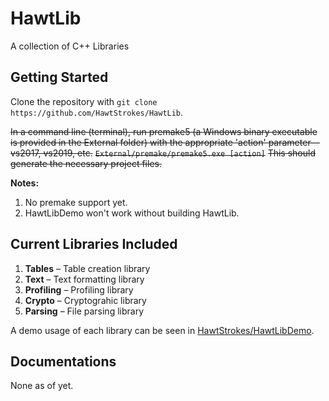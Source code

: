 # **HawtLib**
A collection of C++ Libraries

## **Getting Started**

Clone the repository with `git clone https://github.com/HawtStrokes/HawtLib`.

~~In a command line (terminal), run premake5 (a Windows binary executable is provided in the External folder) with the appropriate 'action' parameter—vs2017, vs2019, etc.~~
~~`External/premake/premake5.exe [action]`~~
~~This should generate the necessary project files.~~



**Notes:** 

1. No premake support yet.
2. HawtLibDemo won't work without building HawtLib.

## **Current Libraries Included**
1. **Tables** – Table creation library
2. **Text** – Text formatting library
3. **Profiling** – Profiling library
4. **Crypto** – Cryptograhic library
5. **Parsing** – File parsing library

A demo usage of each library can be seen in [HawtStrokes/HawtLibDemo](https://github.com/HawtStrokes/HawtLib/tree/main/HawtLibDemo).

## **Documentations**
None as of yet.


